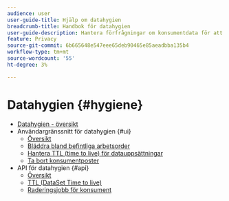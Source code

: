 ```yaml
---
audience: user
user-guide-title: Hjälp om datahygien
breadcrumb-title: Handbok för datahygien
user-guide-description: Hantera förfrågningar om konsumentdata för att följa juridiska sekretessregler som GDPR och CCPA.
feature: Privacy
source-git-commit: 6b665648e547eee65deb90465e85aeadbba135b4
workflow-type: tm+mt
source-wordcount: '55'
ht-degree: 3%

---
```



# Datahygien {#hygiene}

* [Datahygien - översikt](./home.md)
* Användargränssnitt för datahygien {#ui}
   * [Översikt](./ui/overview.md)
   * [Bläddra bland befintliga arbetsorder](./ui/browse.md)
   * [Hantera TTL (time to live) för datauppsättningar](./ui/ttl.md)
   * [Ta bort konsumentposter](./ui/delete-consumer.md)
* API för datahygien {#api}
   * [Översikt](./api/overview.md)
   * [TTL (DataSet Time to live)](./api/ttl.md)
   * [Raderingsjobb för konsument](./api/jobs.md)
